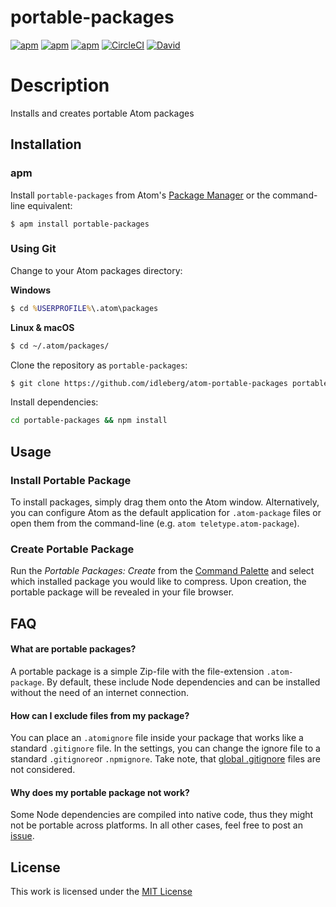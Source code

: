 # portable-packages

[![apm](https://flat.badgen.net/apm/license/portable-packages)](https://atom.io/packages/portable-packages)
[![apm](https://flat.badgen.net/apm/v/portable-packages)](https://atom.io/packages/portable-packages)
[![apm](https://flat.badgen.net/apm/dl/portable-packages)](https://atom.io/packages/portable-packages)
[![CircleCI](https://flat.badgen.net/circleci/github/idleberg/atom-portable-packages)](https://circleci.com/gh/idleberg/atom-portable-packages)
[![David](https://flat.badgen.net/david/dep/idleberg/atom-portable-packages)](https://david-dm.org/idleberg/atom-portable-packages)

# Description

Installs and creates portable Atom packages

## Installation

### apm

Install `portable-packages` from Atom's [Package Manager](http://flight-manual.atom.io/using-atom/sections/atom-packages/) or the command-line equivalent:

`$ apm install portable-packages`

### Using Git

Change to your Atom packages directory:

**Windows**

```cmd
$ cd %USERPROFILE%\.atom\packages
```

**Linux & macOS**

```bash
$ cd ~/.atom/packages/
```

Clone the repository as `portable-packages`:

```bash
$ git clone https://github.com/idleberg/atom-portable-packages portable-packages
```

Install dependencies:

```bash
cd portable-packages && npm install
```

## Usage

### Install Portable Package

To install packages, simply drag them onto the Atom window. Alternatively, you can configure Atom as the default application for `.atom-package` files or open them from the command-line (e.g. `atom teletype.atom-package`).

### Create Portable Package

Run the *Portable Packages: Create* from the [Command Palette](https://atom.io/docs/latest/getting-started-atom-basics#command-palette) and select which installed package you would like to compress. Upon creation, the portable package will be revealed in your file browser.

## FAQ

#### What are portable packages?

A portable package is a simple Zip-file with the file-extension `.atom-package`. By default, these include Node dependencies and can be installed without the need of an internet connection.

#### How can I exclude files from my package?

You can place an `.atomignore` file inside your package that works like a standard `.gitignore` file. In the settings, you can change the ignore file to a standard `.gitignore`or `.npmignore`. Take note, that [global .gitignore](https://help.github.com/en/articles/ignoring-files#create-a-global-gitignore) files are not considered.

#### Why does my portable package not work?

Some Node dependencies are compiled into native code, thus they might not be portable across platforms. In all other cases, feel free to post an [issue](https://github.com/idleberg/atom-portable-packages/issues).

## License

This work is licensed under the [MIT License](LICENSE)
